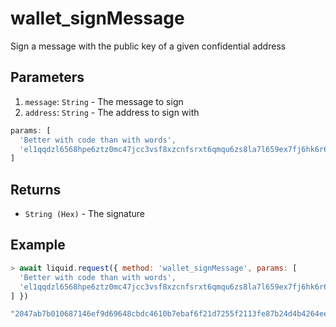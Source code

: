 # wallet_signMessage

Sign a message with the public key of a given confidential address

## Parameters

1. `message`: `String` - The message to sign
2. `address`: `String` - The address to sign with

```js
params: [
  'Better with code than with words',
  'el1qqdzl6568hpe6ztz0mc47jcc3vsf8xzcnfsrxt6qmqu6zs8la7l659ex7fj6hk6r62cry4rvmpa2srjnc4dc7x566wwyu6kqn2'
]
```

## Returns

- `String (Hex)` - The signature

## Example

```js
> await liquid.request({ method: 'wallet_signMessage', params: [
  'Better with code than with words',
  'el1qqdzl6568hpe6ztz0mc47jcc3vsf8xzcnfsrxt6qmqu6zs8la7l659ex7fj6hk6r62cry4rvmpa2srjnc4dc7x566wwyu6kqn2'
] })

"2047ab7b010687146ef9d69648cbdc4610b7ebaf6f21d7255f2113fe87b24d4b4264eef980d21f29d3ba81b369e41bf532b1292021af16c6773187c34d090b7efb"
```